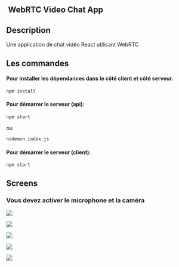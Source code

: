 ##  WebRTC Video Chat App

## Description

Une application de chat vidéo React utilisant WebRTC

## Les commandes

#### Pour installer les dépendances dans le côté client et côté serveur.

```
npm install
```

#### Pour démarrer le serveur (api):

```
npm start
```

ou

```
nodemon index.js
```

#### Pour démarrer le serveur (client):

```
npm start
```

## Screens

### Vous devez activer le microphone et la caméra 

![](https://user-images.githubusercontent.com/74680833/148701975-9ac72c6f-9416-4c46-b90b-0acf877c463a.PNG)

![](https://user-images.githubusercontent.com/74680833/148701973-4884a31a-aa67-4466-9af2-9c9bece9e3df.PNG)

![](https://user-images.githubusercontent.com/74680833/148701974-158068e9-dd53-4077-9d22-e9bc172bae3a.PNG)

![](https://user-images.githubusercontent.com/74680833/148701976-af470d08-705a-4493-8d66-2069d3332da5.PNG)

![](https://user-images.githubusercontent.com/74680833/148701977-6834925d-9cb0-4532-a9a9-a071733a9714.PNG)
